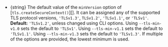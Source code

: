 <!-- YAML
added: v11.4.0
-->

* {string} The default value of the `minVersion` option of
  [`tls.createSecureContext()`][]. It can be assigned any of the supported TLS
  protocol versions, `'TLSv1.3'`, `TLSv1.2'`, `'TLSv1.1'`, or `'TLSv1'`.
  **Default:** `'TLSv1.2'`, unless changed using CLI options. Using
  `--tls-min-v1.0` sets the default to `'TLSv1'`. Using `--tls-min-v1.1` sets
  the default to `'TLSv1.1'`. Using `--tls-min-v1.3` sets the default to
  `'TLSv1.3'`. If multiple of the options are provided, the lowest minimum is
  used.

